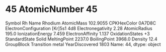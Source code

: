 # 45 AtomicNumber                           45
Symbol                                 Rh
Name                              Rhodium
AtomicMass                       102.9055
CPKHexColor                        0A7D8C
ElectronConfiguration         [Kr]5s1 4d8
Electronegativity                    2.28
AtomicRadius                        195.0
IonizationEnergy                    7.459
ElectronAffinity                    1.137
OxidationStates                        +3
StandardState                       Solid
MeltingPoint                       2237.0
BoilingPoint                       3968.0
Density                              12.4
GroupBlock               Transition metal
YearDiscovered                       1803
Name: 44, dtype: object